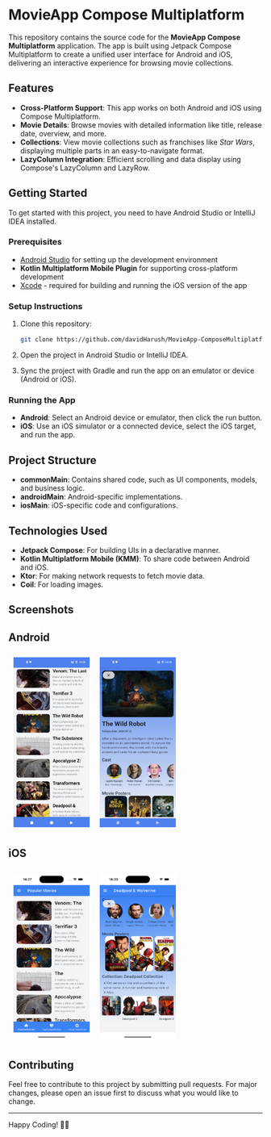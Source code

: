 # MovieApp Compose Multiplatform

This repository contains the source code for the **MovieApp Compose Multiplatform** application. The app is built using Jetpack Compose Multiplatform to create a unified user interface for Android and iOS, delivering an interactive experience for browsing movie collections.

## Features

- **Cross-Platform Support**: This app works on both Android and iOS using Compose Multiplatform.
- **Movie Details**: Browse movies with detailed information like title, release date, overview, and more.
- **Collections**: View movie collections such as franchises like *Star Wars*, displaying multiple parts in an easy-to-navigate format.
- **LazyColumn Integration**: Efficient scrolling and data display using Compose's LazyColumn and LazyRow.

## Getting Started

To get started with this project, you need to have Android Studio or IntelliJ IDEA installed.

### Prerequisites

- [Android Studio](https://developer.android.com/studio) for setting up the development environment
- **Kotlin Multiplatform Mobile Plugin** for supporting cross-platform development
- [Xcode](https://developer.apple.com/xcode/) - required for building and running the iOS version of the app


### Setup Instructions

1. Clone this repository:
   ```sh
   git clone https://github.com/davidHarush/MovieApp-ComposeMultiplatform-.git
   ```

2. Open the project in Android Studio or IntelliJ IDEA.

3. Sync the project with Gradle and run the app on an emulator or device (Android or iOS).

### Running the App

- **Android**: Select an Android device or emulator, then click the run button.
- **iOS**: Use an iOS simulator or a connected device, select the iOS target, and run the app.

## Project Structure

- **commonMain**: Contains shared code, such as UI components, models, and business logic.
- **androidMain**: Android-specific implementations.
- **iosMain**: iOS-specific code and configurations.

## Technologies Used

- **Jetpack Compose**: For building UIs in a declarative manner.
- **Kotlin Multiplatform Mobile (KMM)**: To share code between Android and iOS.
- **Ktor**: For making network requests to fetch movie data.
- **Coil**: For loading images.

## Screenshots

## Android
<div style="display: flex; flex-wrap: wrap;">
  <img src="screenshots/android_screenshot_1.png" alt="Android Screenshot 1" width="30%" style="margin: 10px;" />
  <img src="screenshots/android_screenshot_2.png" alt="Android Screenshot 2" width="30%" style="margin: 10px;" />
</div>


## iOS
<div style="display: flex; flex-wrap: wrap;">
  <img src="screenshots/ios_screenshot_1.png" alt="iOS Screenshot 1" width="30%" style="margin: 10px;" />
  <img src="screenshots/ios_screenshot_2.png" alt="iOS Screenshot 2" width="30%" style="margin: 10px;" />
</div>

## Contributing

Feel free to contribute to this project by submitting pull requests. For major changes, please open an issue first to discuss what you would like to change.

---

Happy Coding! 🎥✨
